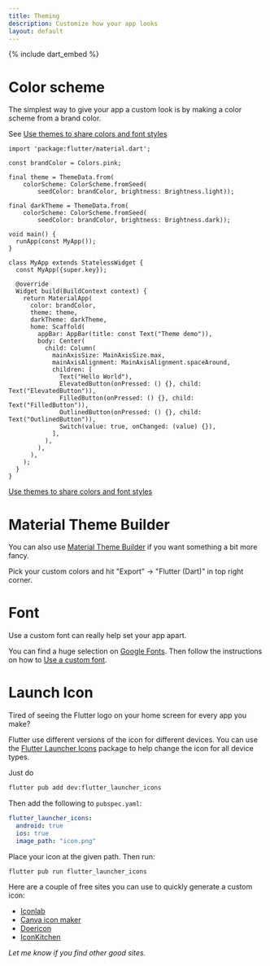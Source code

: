```yaml
---
title: Theming
description: Customize how your app looks
layout: default
---
```


{% include dart_embed %}

# Color scheme

The simplest way to give your app a custom look is by making a color scheme from
a brand color.

See [Use themes to share colors and font styles](https://docs.flutter.dev/cookbook/design/themes)

```run-dartpad:theme-light:mode-flutter:run-true:width-100%:height-400px
import 'package:flutter/material.dart';

const brandColor = Colors.pink;

final theme = ThemeData.from(
    colorScheme: ColorScheme.fromSeed(
        seedColor: brandColor, brightness: Brightness.light));

final darkTheme = ThemeData.from(
    colorScheme: ColorScheme.fromSeed(
        seedColor: brandColor, brightness: Brightness.dark));

void main() {
  runApp(const MyApp());
}

class MyApp extends StatelessWidget {
  const MyApp({super.key});

  @override
  Widget build(BuildContext context) {
    return MaterialApp(
      color: brandColor,
      theme: theme,
      darkTheme: darkTheme,
      home: Scaffold(
        appBar: AppBar(title: const Text("Theme demo")),
        body: Center(
          child: Column(
            mainAxisSize: MainAxisSize.max,
            mainAxisAlignment: MainAxisAlignment.spaceAround,
            children: [
              Text("Hello World"),
              ElevatedButton(onPressed: () {}, child: Text("ElevatedButton")),
              FilledButton(onPressed: () {}, child: Text("FilledButton")),
              OutlinedButton(onPressed: () {}, child: Text("OutlinedButton")),
              Switch(value: true, onChanged: (value) {}),
            ],
          ),
        ),
      ),
    );
  }
}
```

[Use themes to share colors and font
styles](https://docs.flutter.dev/cookbook/design/themes)

# Material Theme Builder

You can also use [Material Theme
Builder](https://m3.material.io/theme-builder#/custom) if you want something a
bit more fancy.

Pick your custom colors and hit "Export" -> "Flutter (Dart)" in top right
corner.

# Font

Use a custom font can really help set your app apart.

You can find a huge selection on [Google Fonts](https://fonts.google.com/).
Then follow the instructions on how to [Use a custom font](https://docs.flutter.dev/cookbook/design/fonts).

# Launch Icon

Tired of seeing the Flutter logo on your home screen for every app you make?

Flutter use different versions of the icon for different devices.
You can use the [Flutter Launcher
Icons](https://pub.dev/packages/flutter_launcher_icons) package to help change
the icon for all device types.

Just do

```sh
flutter pub add dev:flutter_launcher_icons
```

Then add the following to `pubspec.yaml`:

```yaml
flutter_launcher_icons:
  android: true
  ios: true
  image_path: "icon.png"
```

Place your icon at the given path.
Then run:

```sh
flutter pub run flutter_launcher_icons
```

Here are a couple of free sites you can use to quickly generate a custom icon:

- [Iconlab](https://appiconlab.com)
- [Canva icon maker](https://www.canva.com/create/icons/)
- [Doericon](https://doericon.com/)
- [IconKitchen](https://icon.kitchen)

*Let me know if you find other good sites.*